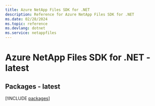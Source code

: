 ```yaml
---
title: Azure NetApp Files SDK for .NET
description: Reference for Azure NetApp Files SDK for .NET
ms.date: 02/28/2024
ms.topic: reference
ms.devlang: dotnet
ms.service: netappfiles
---
```

# Azure NetApp Files SDK for .NET - latest
## Packages - latest
[!INCLUDE [packages](netapp-files-index.md)]